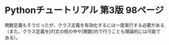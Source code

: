 # Pythonチュートリアル 第3版 98ページ
 関数定義もそうだったが、クラス定義を有効化するには一度実行する必要がある（また、クラス定義を[if]文の枝の中や[関数]内で行うことも理論的には可能である）。
